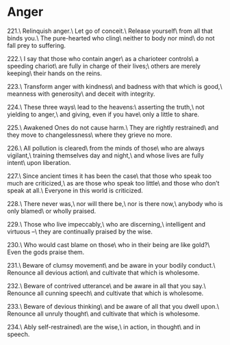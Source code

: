 Anger
=====

221.\\
Relinquish anger.\\
Let go of conceit.\\
Release yourself\\
from all that binds you.\\
The pure-hearted who cling\\
neither to body nor mind\\
do not fall prey to suffering.

222.\\
I say that those who contain anger\\
as a charioteer controls\\
a speeding chariot\\
are fully in charge of their lives;\\
others are merely keeping\\
their hands on the reins.

223.\\
Transform anger with kindness\\
and badness with that which is good,\\
meanness with generosity\\
and deceit with integrity.

224.\\
These three ways\\
lead to the heavens:\\
asserting the truth,\\
not yielding to anger,\\
and giving, even if you have\\
only a little to share.

225.\\
Awakened Ones do not cause harm.\\
They are rightly restrained\\
and they move to changelessness\\
where they grieve no more.

226.\\
All pollution is cleared\\
from the minds of those\\
who are always vigilant,\\
training themselves day and night,\\
and whose lives are fully intent\\
upon liberation.

227.\\
Since ancient times it has been the case\\
that those who speak too much are criticized,\\
as are those who speak too little\\
and those who don’t speak at all.\\
Everyone in this world is criticized.

228.\\
There never was,\\
nor will there be,\\
nor is there now,\\
anybody who is only blamed\\
or wholly praised.

229.\\
Those who live impeccably,\\
who are discerning,\\
intelligent and virtuous –\\
they are continually praised by the wise.

230.\\
Who would cast blame on those\\
who in their being are like gold?\\
Even the gods praise them.

231.\\
Beware of clumsy movement\\
and be aware in your bodily conduct.\\
Renounce all devious action\\
and cultivate that which is wholesome.

232.\\
Beware of contrived utterance\\
and be aware in all that you say.\\
Renounce all cunning speech\\
and cultivate that which is wholesome.

233.\\
Beware of devious thinking\\
and be aware of all that you dwell upon.\\
Renounce all unruly thought\\
and cultivate that which is wholesome.

234.\\
Ably self-restrained\\
are the wise,\\
in action, in thought\\
and in speech.
